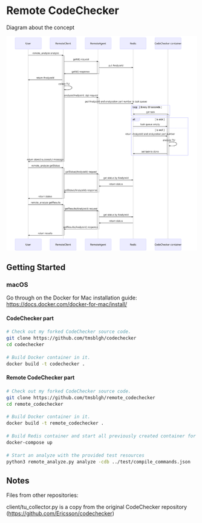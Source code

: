 # Remote CodeChecker

Diagram about the concept

<a>
  <img src="sequence_diagram.svg">
</a>

## Getting Started

### macOS

Go through on the Docker for Mac installation guide:
https://docs.docker.com/docker-for-mac/install/

#### CodeChecker part

```sh
# Check out my forked CodeChecker source code.
git clone https://github.com/tmsblgh/codechecker
cd codechecker

# Build Docker container in it.
docker build -t codechecker .
```

#### Remote CodeChecker part

```sh
# Check out my forked CodeChecker source code.
git clone https://github.com/tmsblgh/remote_codechecker
cd remote_codechecker

# Build Docker container in it.
docker build -t remote_codechecker .

# Build Redis container and start all previously created container for the service.
docker-compose up

# Start an analyze with the provided test resources
python3 remote_analyze.py analyze -cdb ../test/compile_commands.json
```

## Notes

Files from other repositories:

client/tu_collector.py is a copy from the original CodeChecker repository
(https://github.com/Ericsson/codechecker)